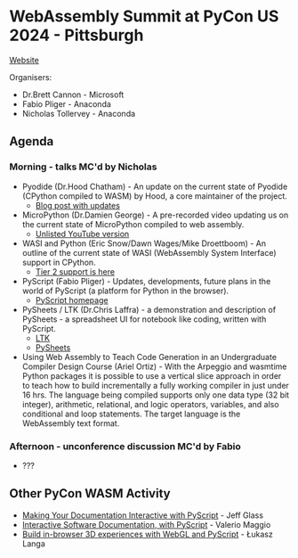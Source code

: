 # WebAssembly Summit at PyCon US 2024 - Pittsburgh

[Website](https://us.pycon.org/2024/events/webassembly-summit/)

Organisers:

* Dr.Brett Cannon - Microsoft
* Fabio Pliger - Anaconda
* Nicholas Tollervey - Anaconda

## Agenda

### Morning - talks MC'd by Nicholas

* Pyodide (Dr.Hood Chatham) - An update on the current state of Pyodide (CPython compiled to WASM) by Hood, a core maintainer of the project.
    * [Blog post with updates](https://blog.pyodide.org/posts/0.26-release/)
* MicroPython (Dr.Damien George) - A pre-recorded video updating us on the current state of MicroPython compiled to web assembly.
    * [Unlisted YouTube version](https://youtu.be/6icY5Pq3NOM)
* WASI and Python (Eric Snow/Dawn Wages/Mike Droettboom) - An outline of the current state of WASI (WebAssembly System Interface) support in CPython.
    * [Tier 2 support is here](https://discuss.python.org/t/wasi-has-been-promoted-to-a-tier-2-platform/45525)
* PyScript (Fabio Pliger) - Updates, developments, future plans in the world of PyScript (a platform for Python in the browser).
    * [PyScript homepage](https://pyscript.net)
* PySheets / LTK (Dr.Chris Laffra) - a demonstration and description of PySheets - a spreadsheet UI for notebook like coding, written with PyScript.
    * [LTK](https://github.com/pyscript/ltk)
    * [PySheets](https://pysheets.app/)
* Using Web Assembly to Teach Code Generation in an Undergraduate Compiler Design Course (Ariel Ortiz) - With the Arpeggio and wasmtime Python packages it is possible to use a vertical slice approach in order to teach how to build incrementally a fully working compiler in just under 16 hrs. The language being compiled supports only one data type (32 bit integer), arithmetic, relational, and logic operators, variables, and also conditional and loop statements. The target language is the WebAssembly text format.

### Afternoon - unconference discussion MC'd by Fabio

* ???

## Other PyCon WASM Activity

* [Making Your Documentation Interactive with PyScript](https://us.pycon.org/2024/schedule/presentation/92/) - Jeff Glass
* [Interactive Software Documentation, with PyScript](https://us.pycon.org/2024/schedule/presentation/115/) - Valerio Maggio
* [Build in-browser 3D experiences with WebGL and PyScript](https://us.pycon.org/2024/schedule/presentation/139/) - Łukasz Langa
